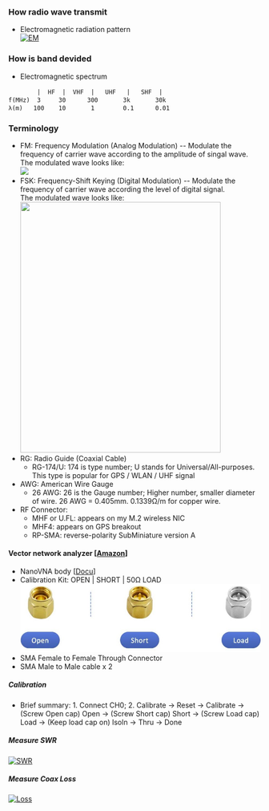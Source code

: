 ### How radio wave transmit
* Electromagnetic radiation pattern<br/>
[![EM](http://img.youtube.com/vi/FWCN_uI5ygY/0.jpg)](https://youtu.be/FWCN_uI5ygY "EM")
### How is band devided 
* Electromagnetic spectrum 
```
        |  HF  |  VHF  |   UHF   |   SHF  |
f(MHz)  3     30      300       3k       30k
λ(m)   100    10       1        0.1      0.01
``` 
### Terminology
* FM: Frequency Modulation (Analog Modulation) -- Modulate the frequency of carrier wave according to the amplitude of singal wave. 
<br/>The modulated wave looks like:<br/>
<img src='https://upload.wikimedia.org/wikipedia/commons/a/a4/Amfm3-en-de.gif'></img>
* FSK: Frequency-Shift Keying (Digital Modulation) -- Modulate the frequency of carrier wave according the level of digital signal. 
<br/>The modulated wave looks like:<br/>
<img src='https://upload.wikimedia.org/wikipedia/commons/3/39/Fsk.svg' width='400' height='500'></img> 
* RG: Radio Guide (Coaxial Cable)
  * RG-174/U: 174 is type number; U stands for Universal/All-purposes. This type is popular for GPS / WLAN / UHF signal
* AWG: American Wire Gauge
  * 26 AWG: 26 is the Gauge number; Higher number, smaller diameter of wire. 26 AWG = 0.405mm. 0.1339Ω/m for copper wire. 
* RF Connector:
  * MHF or U.FL: appears on my M.2 wireless NIC
  * MHF4: appears on GPS breakout
  * RP-SMA: reverse-polarity SubMiniature version A  
#### Vector network analyzer [[Amazon](https://www.amazon.com/gp/product/B07T6LXNTV)] 
* NanoVNA body [[Docu](http://nanovna.com/)]
* Calibration Kit: OPEN | SHORT | 50Ω LOAD  
![alt text](https://github.com/xg590/IoT/raw/master/Radio/calibration_kit.jpg "cal kit")
* SMA Female to Female Through Connector
* SMA Male to Male cable x 2 
##### Calibration
* Brief summary: 1. Connect CH0; 2. Calibrate -> Reset -> Calibrate -> (Screw Open cap) Open -> (Screw Short cap) Short -> (Screw Load cap) Load -> (Keep load cap on) Isoln -> Thru -> Done <br/>
##### Measure SWR
[![SWR](http://img.youtube.com/vi/QJYeFpiqY8c/0.jpg)](https://www.youtube.com/watch?v=QJYeFpiqY8c "SWR")
##### Measure Coax Loss
[![Loss](http://img.youtube.com/vi/mU71rGUKlBI/0.jpg)](https://www.youtube.com/watch?v=mU71rGUKlBI "Loss")
